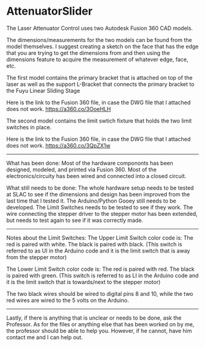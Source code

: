 # AttenuatorSlider
The Laser Attenuator Control uses two Autodesk Fusion 360 CAD models.

The dimensions/measurements for the two models can be found from the model themselves. 
I suggest creating a sketch on the face that has the edge that you are trying to get the dimensions from and then using the dimensions feature to acquire the measurement of whatever edge, face, etc.

The first model contains the primary bracket that is attached on top of the laser as well as the support L-Bracket that connects the primary bracket to the Fuyu Linear Sliding Stage

Here is the link to the Fusion 360 file, in case the DWG file that I attached does not work. 
https://a360.co/3OoeHLH



The second model contains the limit swtich fixture that holds the two limit switches in place. 

Here is the link to the Fusion 360 file, in case the DWG file that I attached does not work. 
https://a360.co/3QpZX1w

----------------------------------------------------------------------------------------------------------------------------------------------------------------

What has been done:
Most of the hardware compononts has been designed, modeled, and printed via Fusion 360.
Most of the electronics/circuity has been wired and connected into a closed circuit.

What still needs to be done: 
	The whole hardware setup needs to be tested at SLAC to see if the dimensions and design has been improved from the last time that I tested it.
	The Arduino/Python Gooey still needs to be developed.
	The Limit Switches needs to be tested to see if they work.
	The wire connecting the stepper driver to the stepper motor has been extended, but needs to test again to see if it was correctly made.
 
----------------------------------------------------------------------------------------------------------------------------------------------------------------

Notes about the Limit Switches:
The Upper Limit Switch color code is:
The red is paired with white. 
The black is paired with black. 
(This switch is referred to as UI in the Arduino code and it is the limit switch that is away from the stepper motor)

The Lower Limit Switch color code is:
The red is paired with red.
The black is paired with green.
(This switch is referred to as LI in the Arduino code and it is the limit switch that is towards/next to the stepper motor)

The two black wires should be wired to digital pins 8 and 10, while the two red wires are wired to the 5 volts on the Arduino.

----------------------------------------------------------------------------------------------------------------------------------------------------------------

Lastly, if there is anything that is unclear or needs to be done, ask the Professor. As for the files or anything else that has been worked on by me, the professor should be able to help you. However, if he cannot, have him contact me and I can help out.
